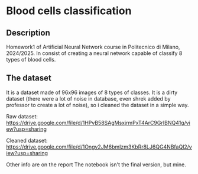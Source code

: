 # Blood cells classification

## Description
Homework1 of Artificial Neural Network course in Politecnico di Milano, 2024/2025. In consist of creating a neural network capable of classify 8 types of blood cells.

## The dataset
It is a dataset made of 96x96 images of 8 types of classes. It is a dirty dataset (there were a lot of noise in database, even shrek added by professor to create a lot of noise), so i cleaned the dataset in a simple way.

Raw dataset: https://drive.google.com/file/d/1HPvB58SAgMsxjrmPxT4ArC9GrIBNQ41g/view?usp=sharing

Cleaned dataset: https://drive.google.com/file/d/1Ongv2JM6bmIzm3KbRr8LJ6QG4NBfaQl2/view?usp=sharing

Other info are on the report
The notebook isn't the final version, but mine.
